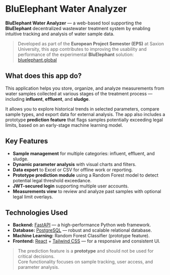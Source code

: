 # BluElephant Water Analyzer

**BluElephant Water Analyzer** — a web-based tool supporting the **BluElephant** decentralized wastewater treatment system by enabling intuitive tracking and analysis of water sample data.

> Developed as part of the **European Project Semester (EPS)** at Saxion University, this app contributes to improving the usability and performance of the experimental **BluElephant** solution: [bluelephant.global](https://www.bluelephant.global/)

## What does this app do?

This application helps you store, organize, and analyze measurements from water samples collected at various stages of the treatment process — including **influent**, **effluent**, and **sludge**.

It allows you to explore historical trends in selected parameters, compare sample types, and export data for external analysis. The app also includes a prototype **prediction feature** that flags samples potentially exceeding legal limits, based on an early-stage machine learning model.

## Key Features

- **Sample management** for multiple categories: influent, effluent, and sludge.  
- **Dynamic parameter analysis** with visual charts and filters.  
- **Data export** to Excel or CSV for offline work or reporting.  
- **Prototype prediction module** using a Random Forest model to detect potential legal threshold exceedance.  
- **JWT-secured login** supporting multiple user accounts.  
- **Measurements view** to review and analyze past samples with optional legal limit overlays.  

## Technologies Used

- **Backend:** [FastAPI](https://fastapi.tiangolo.com) — a high-performance Python web framework.  
- **Database:** [PostgreSQL](https://www.postgresql.org/) — robust and scalable relational database.  
- **Machine Learning:** Random Forest Classifier (prototype feature).  
- **Frontend:** [React](https://react.dev) + [Tailwind CSS](https://tailwindcss.com) — for a responsive and consistent UI.  


> The prediction feature is a **prototype** and should not be used for critical decisions.  
> Core functionality focuses on sample tracking, user access, and parameter analysis.
